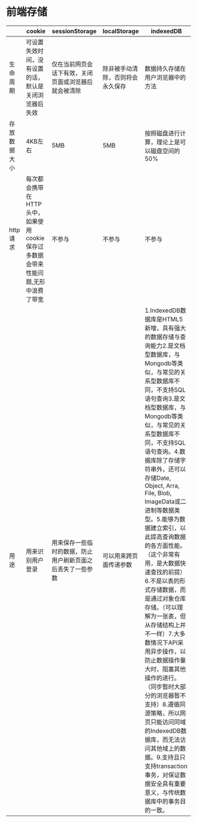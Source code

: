 # 前端存储

||cookie|sessionStorage|localStorage|indexedDB|
|---|---|---|---|---|
|生命周期|可设置失效时间，没有设置的话，默认是关闭浏览器后失效| 仅在当前网页会话下有效，关闭页面或浏览器后就会被清除|除非被手动清除，否则将会永久保存|数据持久存储在用户浏览器中的方法|
|存放数据大小|4KB左右|5MB|5MB|按照磁盘进行计算，理论上是可以磁盘空间的50%|
|http请求|每次都会携带在HTTP头中，如果使用cookie保存过多数据会带来性能问题,无形中浪费了带宽|不参与|不参与|不参与|
|用途|用来识别用户登录|用来保存一些临时的数据，防止用户刷新页面之后丢失了一些参数|可以用来跨页面传递参数|1.IndexedDB数据库是HTML5新增，具有强大的数据存储与查询能力2.是文档型数据库，与Mongodb等类似，与常见的关系型数据库不同，不支持SQL语句查询3.是文档型数据库，与Mongodb等类似，与常见的关系型数据库不同，不支持SQL语句查询。4.数据库除了存储字符串外，还可以存储Date, Object, Arra, File, Blob, ImageData或二进制等数据类型。5.能够为数据建立索引，以此提高查询数据的各方面性能。（这个非常有用，是大数据快速查找的前提）6.不是以表的形式存储数据，而是通过对象仓库存储。（可以理解为一张表，但从存储结构上并不一样）7.大多数情况下API采用异步操作，以防止数据操作量大时，阻塞其他操作的进行。（同步暂时大部分的浏览器暂不支持）8.遵循同源策略，所以网页只能访问同域的IndexedDB数据库，而无法访问其他域上的数据。9.支持且只支持transaction事务，对保证数据安全具有重要意义，与传统数据库中的事务目的一致。|
